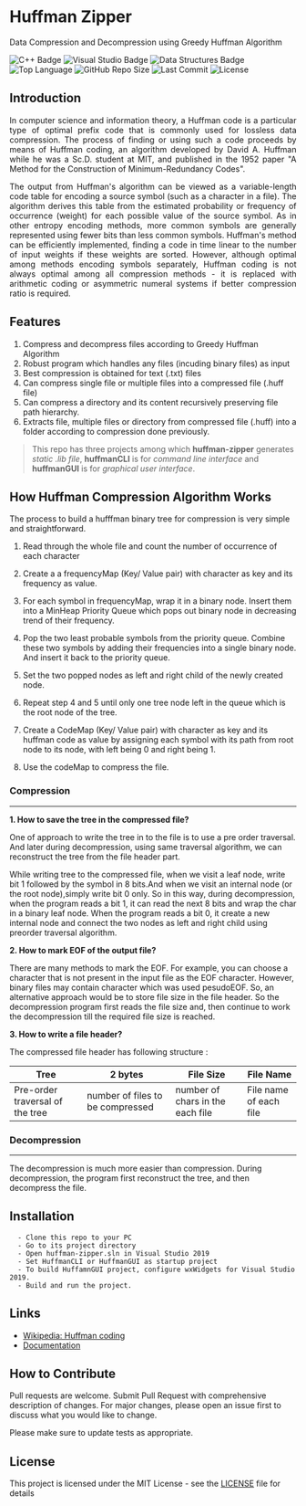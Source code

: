 # Huffman Zipper

Data Compression and Decompression using Greedy Huffman Algorithm

![C++ Badge](https://img.shields.io/static/v1?label=C%2B%2B+&message=17&style=flat-square&logo=C%2B%2B&color=blue&labelColor=03599d)
![Visual Studio Badge](https://img.shields.io/static/v1?label=Visual+Studio&message=2019&style=flat-square&logo=visual+studio&color=grey&labelColor=5d2c92)
![Data Structures Badge](https://img.shields.io/static/v1?label=Data+Structures&message=Algorithm&style=flat-square&color=red&labelColor=007acc)
![Top Language](https://img.shields.io/github/languages/top/ashish-lamsal/huffman-zipper?style=flat-square)
![GitHub Repo Size](https://img.shields.io/github/repo-size/ashish-lamsal/huffman-zipper?style=flat-square&logo=GitHub)
![Last Commit](https://img.shields.io/github/last-commit/ashish-lamsal/huffman-zipper?style=flat-square)
![License](https://img.shields.io/github/license/ashish-lamsal/huffman-zipper?style=flat-square)

## Introduction

<p align ="justify">In computer science and information theory, a Huffman code is a particular type of optimal prefix code that is commonly used for lossless data compression. The process of finding or using such a code proceeds by means of Huffman coding, an algorithm developed by David A. Huffman while he was a Sc.D. student at MIT, and published in the 1952 paper "A Method for the Construction of Minimum-Redundancy Codes".</p>

<p align ="justify">The output from Huffman's algorithm can be viewed as a variable-length code table for encoding a source symbol (such as a character in a file). The algorithm derives this table from the estimated probability or frequency of occurrence (weight) for each possible value of the source symbol. As in other entropy encoding methods, more common symbols are generally represented using fewer bits than less common symbols. Huffman's method can be efficiently implemented, finding a code in time linear to the number of input weights if these weights are sorted. However, although optimal among methods encoding symbols separately, Huffman coding is not always optimal among all compression methods - it is replaced with arithmetic coding or asymmetric numeral systems if better compression ratio is required.

## Features

1. Compress and decompress files according to Greedy Huffman Algorithm
2. Robust program which handles any files (incuding binary files) as input
3. Best compression is obtained for text (.txt) files
4. Can compress single file or multiple files into a compressed file (.huff file)
5. Can compress a directory and its content recursively preserving file path hierarchy.
6. Extracts file, multiple files or directory from compressed file (.huff) into a folder according to compression done previously.

> This repo has three projects among which **huffman-zipper** generates *static .lib file*, **huffmanCLI** is for *command line interface* and **huffmanGUI** is for *graphical user interface*.

## How Huffman Compression Algorithm Works

The process to build a hufffman binary tree for compression is very simple and straightforward.

1. Read through the whole file and count the number of occurrence of each character

2. Create a a frequencyMap (Key/ Value pair) with character as key and its frequency as value.

3. For each symbol in frequencyMap, wrap it in a binary node. Insert them into a MinHeap Priority Queue which pops out binary node in decreasing trend of their frequency.

4. Pop the two least probable symbols from the priority queue. Combine these two symbols by adding their frequencies into a single binary node. And insert it back to the priority queue.

5. Set the two popped nodes as left and right child of the newly created node.

6. Repeat step 4 and 5 until only one tree node left in the queue which is the root node of the tree.

7. Create a CodeMap (Key/ Value pair) with character as key and its huffman code as value by assigning each symbol with its path from root node to its node, with left being 0 and right being 1.

8. Use the codeMap to compress the file.

### Compression

___

**1. How to save the tree in the compressed file?**

One of approach to write the tree in to the file is to use a pre order traversal. And later during decompression, using same traversal algorithm, we can reconstruct the tree from the file header part.

While writing tree to the compressed file, when we visit a leaf node, write bit 1 followed by the symbol in 8 bits.And when we visit an internal node (or the root node),simply write bit 0 only. So in this way, during decompression, when the program reads a bit 1, it can read the next 8 bits and wrap the char in a binary leaf node. When the program reads a bit 0, it create a new internal node and connect the two nodes as left and right child using preorder traversal algorithm.

**2. How to mark EOF of the output file?**

There are many methods to mark the EOF. For example, you can choose a character that is not present in the input file as the EOF character. However, binary files may contain character which was used pesudoEOF. So, an alternative approach would be to store file size in the file header. So the decompression program first reads the file size and, then continue to work the decompression till the required file size is reached.

**3. How to write a file header?**

The compressed file header has following structure :

| Tree    | 2 bytes   | File Size |  File Name
-------   | --------  | ------    |  -----
| Pre-order traversal of the tree | number of files to be compressed | number of chars in the each file | File name of each file

### Decompression

___

The decompression is much more easier than compression. During decompression, the program first reconstruct the tree, and then decompress the file.

## Installation

      - Clone this repo to your PC
      - Go to its project directory
      - Open huffman-zipper.sln in Visual Studio 2019
      - Set HuffmanCLI or HuffmanGUI as startup project
      - To build HuffamnGUI project, configure wxWidgets for Visual Studio 2019.
      - Build and run the project.

## Links

- [Wikipedia: Huffman coding](https://en.wikipedia.org/wiki/Huffman_coding)
- [Documentation]()

## How to Contribute

Pull requests are welcome. Submit Pull Request with comprehensive description of changes. For major changes, please open an issue first to discuss what you would like to change.

Please make sure to update tests as appropriate.

## License

This project is licensed under the MIT License - see the [LICENSE](LICENSE) file for details
